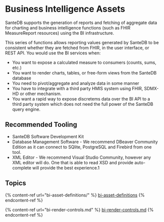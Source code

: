 # Business Intelligence Assets

SanteDB supports the generation of reports and fetching of aggregate data for charting and business intelligence functions (such as FHIR MeasureReport resources)  using the BI infrastructure.

This series of functions allows reporting values generated by SanteDB to be consistent whether they are fetched from FHIR, in the user interface, or REST API. You would use the BI services when:

* You want to expose a calculated measure to consumers (counts, sums, etc.)
* You want to render charts, tables, or free-form views from the SanteDB database
* You need to pivot/aggregate and analyze data in some manner
* You have to integrate with a third party HMIS system using FHIR, SDMX-HD or other mechanism.
* You want a rapid way to expose discretems data over the BI API to a third party system which does not need the full power of the SanteDB query engine.

## Recommended Tooling

* SanteDB Software Development Kit
* Database Management Software - We recommend DBeaver Community Edition as it can connect to SQlite, PostgreSQL and Firebird from one tool.
* XML Editor - We recommend Visual Studio Community, however any XML editor will do. One that is able to read XSD and provide auto-complete will provide the best experience.1

## Topics

{% content-ref url="bi-asset-definitions/" %}
[bi-asset-definitions](bi-asset-definitions/)
{% endcontent-ref %}

{% content-ref url="bi-render-controls.md" %}
[bi-render-controls.md](bi-render-controls.md)
{% endcontent-ref %}
